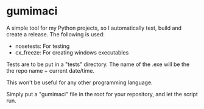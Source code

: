 # gumimaci
A simple tool for my Python projects, so I automatically test, build and create a release.
The following is used:
- nosetests:  For testing
- cx_freeze:  For creating windows executables

Tests are to be put in a "tests" directory.
The name of the .exe will be the the repo name + current date/time.

This won't be useful for any other programming language.

Simply put a "gumimaci" file in the root for your repository, and let the script run.
